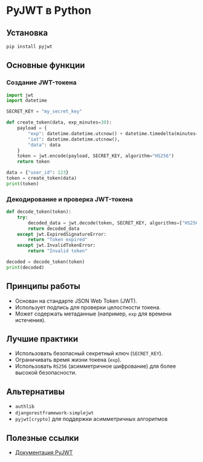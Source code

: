 # PyJWT в Python

## Установка

```sh
pip install pyjwt
```

## Основные функции

### Создание JWT-токена

```python
import jwt
import datetime

SECRET_KEY = "my_secret_key"

def create_token(data, exp_minutes=30):
    payload = {
        "exp": datetime.datetime.utcnow() + datetime.timedelta(minutes=exp_minutes),
        "iat": datetime.datetime.utcnow(),
        "data": data
    }
    token = jwt.encode(payload, SECRET_KEY, algorithm="HS256")
    return token

data = {"user_id": 123}
token = create_token(data)
print(token)
```

### Декодирование и проверка JWT-токена

```python
def decode_token(token):
    try:
        decoded_data = jwt.decode(token, SECRET_KEY, algorithms=["HS256"])
        return decoded_data
    except jwt.ExpiredSignatureError:
        return "Token expired"
    except jwt.InvalidTokenError:
        return "Invalid token"

decoded = decode_token(token)
print(decoded)
```

## Принципы работы

- Основан на стандарте JSON Web Token (JWT).
- Использует подпись для проверки целостности токена.
- Может содержать метаданные (например, `exp` для времени истечения).

## Лучшие практики

- Использовать безопасный секретный ключ (`SECRET_KEY`).
- Ограничивать время жизни токена (`exp`).
- Использовать `RS256` (асимметричное шифрование) для более высокой безопасности.

## Альтернативы

- `authlib`
- `djangorestframework-simplejwt`
- `pyjwt[crypto]` для поддержки асимметричных алгоритмов

## Полезные ссылки

- [Документация PyJWT](https://pyjwt.readthedocs.io/)